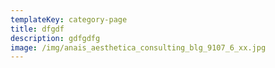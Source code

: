 ```yaml
---
templateKey: category-page
title: dfgdf
description: gdfgdfg
image: /img/anais_aesthetica_consulting_blg_9107_6_xx.jpg
---
```

